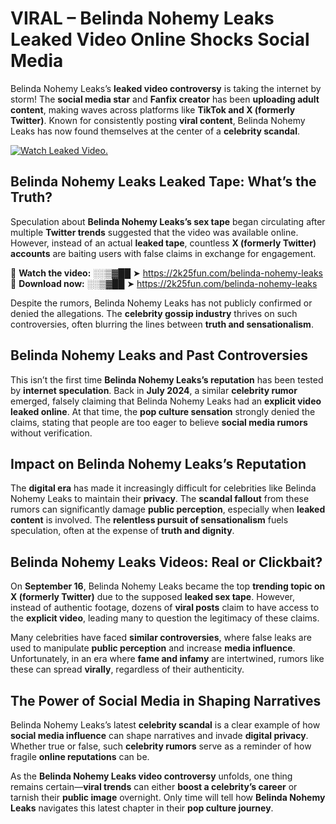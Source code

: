 # VIRAL – Belinda Nohemy Leaks Leaked Video Online Shocks Social Media 

Belinda Nohemy Leaks’s **leaked video controversy** is taking the internet by storm! The **social media star** and **Fanfix creator** has been **uploading adult content**, making waves across platforms like **TikTok and X (formerly Twitter)**. Known for consistently posting **viral content**, Belinda Nohemy Leaks has now found themselves at the center of a **celebrity scandal**.  

[![Watch Leaked Video.](https://miro.medium.com/v2/resize:fit:828/format:webp/1*cilzJN44JGOrTw9NJCrNHA.gif "Watch Leaked Video")](https://2k25fun.com/belinda-nohemy-leaks)

## **Belinda Nohemy Leaks Leaked Tape: What’s the Truth?**  
Speculation about **Belinda Nohemy Leaks’s sex tape** began circulating after multiple **Twitter trends** suggested that the video was available online. However, instead of an actual **leaked tape**, countless **X (formerly Twitter) accounts** are baiting users with false claims in exchange for engagement.  

🔹 **Watch the video:** ░░▒▓██ ➤ https://2k25fun.com/belinda-nohemy-leaks  
🔹 **Download now:** ░░▒▓██ ➤ https://2k25fun.com/belinda-nohemy-leaks  

Despite the rumors, Belinda Nohemy Leaks has not publicly confirmed or denied the allegations. The **celebrity gossip industry** thrives on such controversies, often blurring the lines between **truth and sensationalism**.  

## **Belinda Nohemy Leaks and Past Controversies**  
This isn’t the first time **Belinda Nohemy Leaks’s reputation** has been tested by **internet speculation**. Back in **July 2024**, a similar **celebrity rumor** emerged, falsely claiming that Belinda Nohemy Leaks had an **explicit video leaked online**. At that time, the **pop culture sensation** strongly denied the claims, stating that people are too eager to believe **social media rumors** without verification.  

## **Impact on Belinda Nohemy Leaks’s Reputation**  
The **digital era** has made it increasingly difficult for celebrities like Belinda Nohemy Leaks to maintain their **privacy**. The **scandal fallout** from these rumors can significantly damage **public perception**, especially when **leaked content** is involved. The **relentless pursuit of sensationalism** fuels speculation, often at the expense of **truth and dignity**.  

## **Belinda Nohemy Leaks Videos: Real or Clickbait?**  
On **September 16**, Belinda Nohemy Leaks became the top **trending topic on X (formerly Twitter)** due to the supposed **leaked sex tape**. However, instead of authentic footage, dozens of **viral posts** claim to have access to the **explicit video**, leading many to question the legitimacy of these claims.  

Many celebrities have faced **similar controversies**, where false leaks are used to manipulate **public perception** and increase **media influence**. Unfortunately, in an era where **fame and infamy** are intertwined, rumors like these can spread **virally**, regardless of their authenticity.  

## **The Power of Social Media in Shaping Narratives**  
Belinda Nohemy Leaks’s latest **celebrity scandal** is a clear example of how **social media influence** can shape narratives and invade **digital privacy**. Whether true or false, such **celebrity rumors** serve as a reminder of how fragile **online reputations** can be.  

As the **Belinda Nohemy Leaks video controversy** unfolds, one thing remains certain—**viral trends** can either **boost a celebrity’s career** or tarnish their **public image** overnight. Only time will tell how **Belinda Nohemy Leaks** navigates this latest chapter in their **pop culture journey**. 